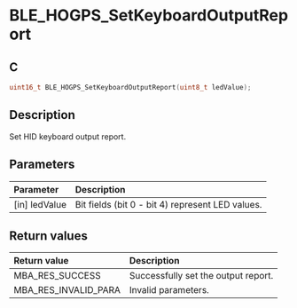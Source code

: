 # BLE_HOGPS_SetKeyboardOutputReport

## C

```c
uint16_t BLE_HOGPS_SetKeyboardOutputReport(uint8_t ledValue);
```

## Description

Set HID keyboard output report.

## Parameters

|Parameter|Description|
|:---|:---|
|\[in\] ledValue|Bit fields (bit 0 - bit 4) represent LED values.|

## Return values

|Return value|Description|
|:---|:---|
MBA_RES_SUCCESS|Successfully set the output report.|
MBA_RES_INVALID_PARA|Invalid parameters.|
